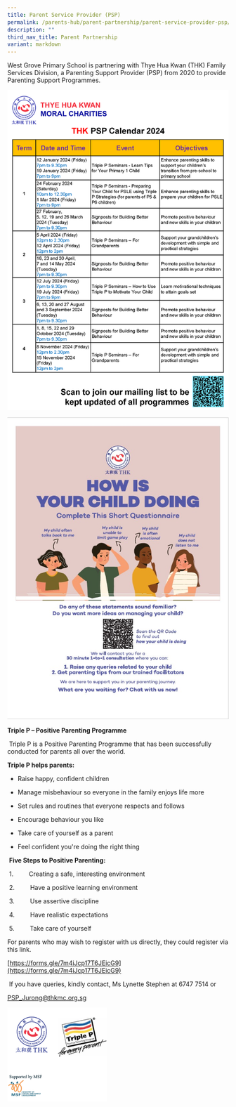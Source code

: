 ```yaml
---
title: Parent Service Provider (PSP)
permalink: /parents-hub/parent-partnership/parent-service-provider-psp/
description: ""
third_nav_title: Parent Partnership
variant: markdown
---
```

West Grove Primary School is partnering with Thye Hua Kwan (THK) Family Services Division, a Parenting Support Provider (PSP) from 2020 to provide Parenting Support Programmes.

![THK Calendar of Events 2024 - Primary](/images/THK_Calendar_of_Events_2024___Primary___Mindy.png)

![](/images/Until%202022_Pictures/THK%20PSP%20-%20How%20Is%20Your%20Child%20Doing%20Questionnaire.jpg)


**Triple P – Positive Parenting Programme**&nbsp;  

&nbsp;Triple P is a Positive Parenting Programme that has been successfully conducted for parents all over the world. &nbsp;&nbsp;

  

**Triple P helps parents:**&nbsp;

* Raise happy, confident children&nbsp;

* Manage misbehaviour so everyone in the family enjoys life more&nbsp;

* Set rules and routines that everyone respects and follows&nbsp;

* Encourage behaviour you like&nbsp;
* Take care of yourself as a parent&nbsp;

* Feel confident you're doing the right thing &nbsp;&nbsp;

  

&nbsp;**Five Steps to Positive Parenting:**&nbsp;

&nbsp;1.&nbsp;&nbsp;&nbsp;&nbsp;&nbsp;&nbsp;&nbsp;&nbsp; Creating a safe, interesting environment&nbsp;

&nbsp;2.&nbsp;&nbsp;&nbsp;&nbsp;&nbsp;&nbsp;&nbsp;&nbsp; Have a positive learning environment&nbsp;

&nbsp;3.&nbsp;&nbsp;&nbsp;&nbsp;&nbsp;&nbsp;&nbsp;&nbsp; Use assertive discipline&nbsp;

&nbsp;4.&nbsp;&nbsp;&nbsp;&nbsp;&nbsp;&nbsp;&nbsp;&nbsp; Have realistic expectations&nbsp;

&nbsp;5.&nbsp;&nbsp;&nbsp;&nbsp;&nbsp;&nbsp;&nbsp;&nbsp; Take care of yourself &nbsp;&nbsp;

  

For parents who may wish to register with us directly, they could register via this link.  

[https://forms.gle/7m4iJcp17T6JEicG9](https://forms.gle/7m4iJcp17T6JEicG9)

  

&nbsp;If you have queries, kindly contact, Ms Lynette Stephen at 6747 7514 or&nbsp;

[PSP\_Jurong@thkmc.org.sg](mailto:PSP_Jurong@thkmc.org.sg)

<img src="/images/Until%202022_Pictures/psp.png" style="width:45%">